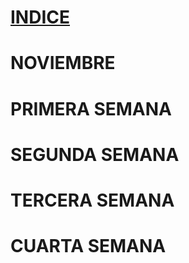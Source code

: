 # [INDICE](../indice.md)

# NOVIEMBRE


# PRIMERA SEMANA


# SEGUNDA SEMANA


# TERCERA SEMANA


# CUARTA SEMANA